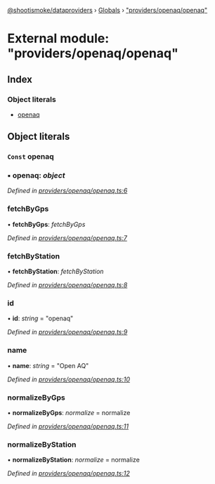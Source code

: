 [@shootismoke/dataproviders](../README.md) › [Globals](../globals.md) › ["providers/openaq/openaq"](_providers_openaq_openaq_.md)

# External module: "providers/openaq/openaq"

## Index

### Object literals

* [openaq](_providers_openaq_openaq_.md#const-openaq)

## Object literals

### `Const` openaq

### ▪ **openaq**: *object*

*Defined in [providers/openaq/openaq.ts:6](https://github.com/shootismoke/common/blob/3cf9705/packages/dataproviders/src/providers/openaq/openaq.ts#L6)*

###  fetchByGps

• **fetchByGps**: *fetchByGps*

*Defined in [providers/openaq/openaq.ts:7](https://github.com/shootismoke/common/blob/3cf9705/packages/dataproviders/src/providers/openaq/openaq.ts#L7)*

###  fetchByStation

• **fetchByStation**: *fetchByStation*

*Defined in [providers/openaq/openaq.ts:8](https://github.com/shootismoke/common/blob/3cf9705/packages/dataproviders/src/providers/openaq/openaq.ts#L8)*

###  id

• **id**: *string* = "openaq"

*Defined in [providers/openaq/openaq.ts:9](https://github.com/shootismoke/common/blob/3cf9705/packages/dataproviders/src/providers/openaq/openaq.ts#L9)*

###  name

• **name**: *string* = "Open AQ"

*Defined in [providers/openaq/openaq.ts:10](https://github.com/shootismoke/common/blob/3cf9705/packages/dataproviders/src/providers/openaq/openaq.ts#L10)*

###  normalizeByGps

• **normalizeByGps**: *normalize* = normalize

*Defined in [providers/openaq/openaq.ts:11](https://github.com/shootismoke/common/blob/3cf9705/packages/dataproviders/src/providers/openaq/openaq.ts#L11)*

###  normalizeByStation

• **normalizeByStation**: *normalize* = normalize

*Defined in [providers/openaq/openaq.ts:12](https://github.com/shootismoke/common/blob/3cf9705/packages/dataproviders/src/providers/openaq/openaq.ts#L12)*
